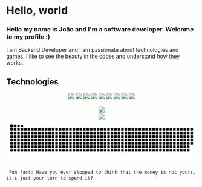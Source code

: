 # Hello, world

### Hello my name is João and I'm a software developer. Welcome to my profile :)

I am Backend Developer and I am passionate about technologies and games. I like to see the beauty in the codes and understand how they works.
<br>

## Technologies

<center>
<div text-align="justify">
<img src="https://img.shields.io/badge/Elixir-4B275F?style=for-the-badge&logo=elixir&logoColor=white" />
<img src="https://img.shields.io/badge/html%205-orange?style=for-the-badge&logo=html5&logoColor=white&labelColor=orange" />
<img src="https://img.shields.io/badge/PostgreSQL-316192?style=for-the-badge&logo=postgresql&logoColor=white" />
<img src="https://img.shields.io/badge/CSS%203-5188FE?style=for-the-badge&logo=css3&logoColor=white&labelColor=5188FE" />
<img src="https://img.shields.io/badge/Js-FFDC0B?style=for-the-badge&logo=javascript&logoColor=000&labelColor=FFDC0B" />
<img src="https://img.shields.io/badge/Ts-3276E6?style=for-the-badge&logo=typescript&logoColor=white&labelColor=3276E6" />
<img src="https://img.shields.io/badge/Node.js-339933?style=for-the-badge&logo=nodedotjs&logoColor=white" />
<img src="https://img.shields.io/badge/React-20232A?style=for-the-badge&logo=react&logoColor=61DAFB" />
<img src="https://img.shields.io/badge/MongoDB-white?style=for-the-badge&logo=mongodb&logoColor=4EA94B" />
</div>
</center>

<center>
     </br>
     <img width="400px" src="https://github-readme-stats.vercel.app/api/top-langs/?username=joaopealves&langs_count=8)](https://github.com/joaopealves/github-readme-statsl" />
     </br>
     <img width="400px" src="https://github-readme-stats.vercel.app/api?username=joaopealves&show_icons=true&theme=radical" />
</center>

<img src="./gitDocs/github-user-contribution.svg" />

     Fun fact: Have you ever stopped to think that the money is not yours, it's just your turn to spend it?
